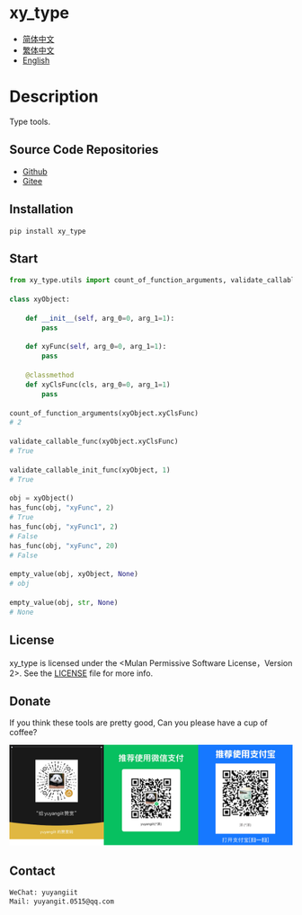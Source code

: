 <!--
 * @Author: yuyangit yuyangit.0515@qq.com
 * @Date: 2024-10-18 12:34:50
 * @LastEditors: yuyangit yuyangit.0515@qq.com
 * @LastEditTime: 2024-10-24 10:13:54
 * @FilePath: /xy_type/readme/README_en.md
 * @Description: 这是默认设置,请设置`customMade`, 打开koroFileHeader查看配置 进行设置: https://github.com/OBKoro1/koro1FileHeader/wiki/%E9%85%8D%E7%BD%AE
-->
# xy_type

- [简体中文](README_zh_CN.md)
- [繁体中文](README_zh_TW.md)
- [English](README_en.md)

# Description
Type tools.

## Source Code Repositories

- <a href="https://github.com/xy-base/xy_type.git" target="_blank">Github</a>  
- <a href="https://gitee.com/xy-base/xy_type.git" target="_blank">Gitee</a>


## Installation

```
pip install xy_type
```

## Start

```python
from xy_type.utils import count_of_function_arguments, validate_callable_func, validate_callable_init_func, has_func, empty_value

class xyObject:

    def __init__(self, arg_0=0, arg_1=1):
        pass

    def xyFunc(self, arg_0=0, arg_1=1):
        pass

    @classmethod
    def xyClsFunc(cls, arg_0=0, arg_1=1)
        pass

count_of_function_arguments(xyObject.xyClsFunc)
# 2

validate_callable_func(xyObject.xyClsFunc)
# True

validate_callable_init_func(xyObject, 1)
# True

obj = xyObject()
has_func(obj, "xyFunc", 2)
# True
has_func(obj, "xyFunc1", 2)
# False
has_func(obj, "xyFunc", 20)
# False

empty_value(obj, xyObject, None)
# obj

empty_value(obj, str, None)
# None

```

## License
xy_type is licensed under the <Mulan Permissive Software License，Version 2>. See the [LICENSE](../LICENSE) file for more info.

## Donate

If you think these tools are pretty good, Can you please have a cup of coffee?  

![Pay-Total](./Pay-Total.png)


## Contact

```
WeChat: yuyangiit
Mail: yuyangit.0515@qq.com
```